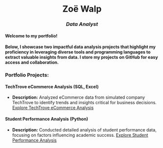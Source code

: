 <h1 align="center">Zoë Walp</h1>
<h3 align="center"> <em>Data Analyst</em></h3>



#### Welcome to my portfolio! 
#### Below, I showcase two impactful data analysis projects that highlight my proficiency in leveraging diverse tools and programming languages to extract valuable insights from data. I store my projects on GitHub for easy access and collaboration.

### Portfolio Projects:

#### TechTrove eCommerce Analysis (SQL, Excel)
- **Description:** Analyzed eCommerce data from simulated company TechTrove to identify trends and insights critical for business decisions.
<u>[Explore TechTrove eCommerce Analysis](https://github.com/MelodiousMeadow/TechTrove_eCommerce_Analysis)</u>

#### Student Performance Analysis (Python)
- **Description:** Conducted detailed analysis of student performance data, focusing on factors influencing academic success.
<u>[Explore Student Performance Analysis](https://github.com/MelodiousMeadow/Student_Performance_Analysis)</u>



